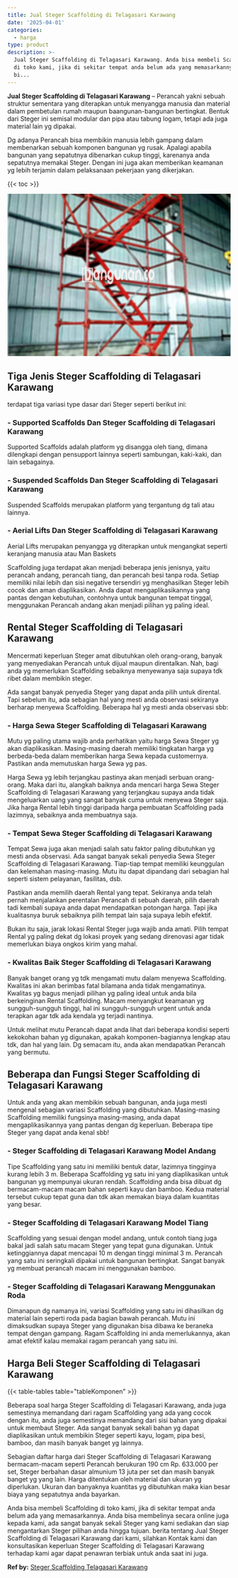 ```yaml
---
title: Jual Steger Scaffolding di Telagasari Karawang
date: '2025-04-01'
categories:
  - harga
type: product
description: >-
  Jual Steger Scaffolding di Telagasari Karawang. Anda bisa membeli Scaffolding
  di toko kami, jika di sekitar tempat anda belum ada yang memasarkannya. Anda
  bi...
---
```


**Jual Steger Scaffolding di Telagasari Karawang** – Perancah yakni sebuah struktur sementara yang diterapkan untuk menyangga manusia dan material dalam pembetulan rumah maupun baangunan-bangunan bertingkat. Bentuk dari Steger ini semisal modular dan pipa atau tabung logam, tetapi ada juga material lain yg dipakai.

Dg adanya Perancah bisa membikin manusia lebih gampang dalam membenarkan sebuah komponen bangunan yg rusak. Apalagi apabila bangunan yang sepatutnya dibenarkan cukup tinggi, karenanya anda sepatutnya memakai Steger. Dengan ini juga akan memberikan keamanan yg lebih terjamin dalam pelaksanaan pekerjaan yang dikerjakan.

{{< toc >}}

![Jual Steger Scaffolding di Telagasari Karawang](/images/sewa-scaffolding-steger-24.png)

## Tiga Jenis Steger Scaffolding di Telagasari Karawang

terdapat tiga variasi type dasar dari Steger seperti berikut ini:

### \- Supported Scaffolds Dan Steger Scaffolding di Telagasari Karawang

Supported Scaffolds adalah platform yg disangga oleh tiang, dimana dilengkapi dengan pensupport lainnya seperti sambungan, kaki-kaki, dan lain sebagainya.

### \- Suspended Scaffolds Dan Steger Scaffolding di Telagasari Karawang

Suspended Scaffolds merupakan platform yang tergantung dg tali atau lainnya.

### \- Aerial Lifts Dan Steger Scaffolding di Telagasari Karawang

Aerial Lifts merupakan penyangga yg diterapkan untuk mengangkat seperti keranjang manusia atau Man Baskets

Scaffolding juga terdapat akan menjadi beberapa jenis jenisnya, yaitu perancah andang, perancah tiang, dan perancah besi tanpa roda. Setiap memiliki nilai lebih dan sisi negative tersendiri yg menghasilkan Steger lebih cocok dan aman diaplikasikan. Anda dapat mengaplikasikannya yang pantas dengan kebutuhan, contohnya untuk bangunan tempat tinggal, menggunakan Perancah andang akan menjadi pilihan yg paling ideal.

## Rental Steger Scaffolding di Telagasari Karawang

Mencermati keperluan Steger amat dibutuhkan oleh orang-orang, banyak yang menyediakan Perancah untuk dijual maupun direntalkan. Nah, bagi anda yg memerlukan Scaffolding sebaiknya menyewanya saja supaya tdk ribet dalam membikin steger.

Ada sangat banyak penyedia Steger yang dapat anda pilih untuk dirental. Tapi sebelum itu, ada sebagian hal yang mesti anda observasi sekiranya berharap menyewa Scaffolding. Beberapa hal yg mesti anda observasi sbb:

### \- Harga Sewa Steger Scaffolding di Telagasari Karawang

Mutu yg paling utama wajib anda perhatikan yaitu harga Sewa Steger yg akan diaplikasikan. Masing-masing daerah memiliki tingkatan harga yg berbeda-beda dalam memberikan harga Sewa kepada customernya. Pastikan anda memutuskan harga Sewa yg pas.

Harga Sewa yg lebih terjangkau pastinya akan menjadi serbuan orang-orang. Maka dari itu, alangkah baiknya anda mencari harga Sewa Steger Scaffolding di Telagasari Karawang yang terjangkau supaya anda tidak mengeluarkan uang yang sangat banyak cuma untuk menyewa Steger saja. Jika harga Rental lebih tinggi daripada harga pembuatan Scaffolding pada lazimnya, sebaiknya anda membuatnya saja.

### \- Tempat Sewa Steger Scaffolding di Telagasari Karawang

Tempat Sewa juga akan menjadi salah satu faktor paling dibutuhkan yg mesti anda observasi. Ada sangat banyak sekali penyedia Sewa Steger Scaffolding di Telagasari Karawang. Tiap-tiap tempat memiliki keunggulan dan kelemahan masing-masing. Mutu itu dapat dipandang dari sebagian hal seperti sistem pelayanan, fasilitas, dsb.

Pastikan anda memilih daerah Rental yang tepat. Sekiranya anda telah pernah menjalankan perentalan Perancah di sebuah daerah, pilih daerah tadi kembali supaya anda dapat mendapatkan potongan harga. Tapi jika kualitasnya buruk sebaiknya pilih tempat lain saja supaya lebih efektif.

Bukan itu saja, jarak lokasi Rental Steger juga wajib anda amati. Pilih tempat Rental yg paling dekat dg lokasi proyek yang sedang direnovasi agar tidak memerlukan biaya ongkos kirim yang mahal.

### \- Kwalitas Baik Steger Scaffolding di Telagasari Karawang

Banyak banget orang yg tdk mengamati mutu dalam menyewa Scaffolding. Kwalitas ini akan berimbas fatal bilamana anda tidak mengamatinya. Kwalitas yg bagus menjadi pilihan yg paling ideal untuk anda bila berkeinginan Rental Scaffolding. Macam menyangkut keamanan yg sungguh-sungguh tinggi, hal ini sungguh-sungguh urgent untuk anda terapkan agar tdk ada kendala yg terjadi nantinya.

Untuk melihat mutu Perancah dapat anda lihat dari beberapa kondisi seperti kekokohan bahan yg digunakan, apakah komponen-bagiannya lengkap atau tdk, dan hal yang lain. Dg semacam itu, anda akan mendapatkan Perancah yang bermutu.

## Beberapa dan Fungsi Steger Scaffolding di Telagasari Karawang

Untuk anda yang akan membikin sebuah bangunan, anda juga mesti mengenal sebagian variasi Scaffolding yang dibutuhkan. Masing-masing Scaffolding memiliki fungsinya masing-masing, anda dapat mengaplikasikannya yang pantas dengan dg keperluan. Beberapa tipe Steger yang dapat anda kenal sbb!

### \- Steger Scaffolding di Telagasari Karawang Model Andang

Tipe Scaffolding yang satu ini memiliki bentuk datar, lazimnya tingginya kurang lebih 3 m. Beberapa Scaffolding yg satu ini yang diaplikasikan untuk bangunan yg mempunyai ukuran rendah. Scaffolding anda bisa dibuat dg bermacam-macam macam bahan seperti kayu dan bamboo. Kedua material tersebut cukup tepat guna dan tdk akan memakan biaya dalam kuantitas yang besar.

### \- Steger Scaffolding di Telagasari Karawang Model Tiang

Scaffolding yang sesuai dengan model andang, untuk contoh tiang juga bakal jadi salah satu macam Steger yang tepat guna digunakan. Untuk ketinggiannya dapat mencapai 10 m dengan tinggi minimal 3 m. Perancah yang satu ini seringkali dipakai untuk bangunan bertingkat. Sangat banyak yg membuat perancah macam ini menggunakan bamboo.

### \- Steger Scaffolding di Telagasari Karawang Menggunakan Roda

Dimanapun dg namanya ini, variasi Scaffolding yang satu ini dihasilkan dg material lain seperti roda pada bagian bawah perancah. Mutu ini dimaksudkan supaya Steger yang digunakan bisa dibawa ke beraneka tempat dengan gampang. Ragam Scaffolding ini anda memerlukannya, akan amat efektif kalau memakai ragam perancah yang satu ini.

## Harga Beli Steger Scaffolding di Telagasari Karawang

{{< table-tables table="tableKomponen" >}}

Beberapa soal harga Steger Scaffolding di Telagasari Karawang, anda juga semestinya memandang dari ragam Scaffolding yang ada yang cocok dengan itu, anda juga semestinya memandang dari sisi bahan yang dipakai untuk membaut Steger. Ada sangat banyak sekali bahan yg dapat diaplikasikan untuk membikin Steger seperti kayu, logam, pipa besi, bamboo, dan masih banyak banget yg lainnya.

Sebagian daftar harga dari Steger Scaffolding di Telagasari Karawang bermacam-macam seperti Perancah berukuran 190 cm Rp. 633.000 per set, Steger berbahan dasar almunium 13 juta per set dan masih banyak banget yg yang lain. Harga ditentukan oleh material dan ukuran yg diperlukan. Ukuran dan banyaknya kuantitas yg dibutuhkan maka kian besar biaya yang sepatutnya anda bayarkan.

Anda bisa membeli Scaffolding di toko kami, jika di sekitar tempat anda belum ada yang memasarkannya. Anda bisa membelinya secara online juga kepada kami, ada sangat banyak sekali Steger yang kami sediakan dan siap mengantarkan Steger pilihan anda hingga tujuan. berita tentang Jual Steger Scaffolding di Telagasari Karawang dari kami, silahkan Kontak kami dan konsultasikan keperluan Steger Scaffolding di Telagasari Karawang terhadap kami agar dapat penawran terbiak untuk anda saat ini juga.

**Ref by:** [Steger Scaffolding Telagasari Karawang](https://id.wikipedia.org/wiki/Steger)
